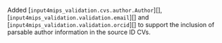 Added [`input4mips_validation.cvs.author.Author`][], [`input4mips_validation.validation.email`][] and [`input4mips_validation.validation.orcid`][] to support the inclusion of parsable author information in the source ID CVs.
